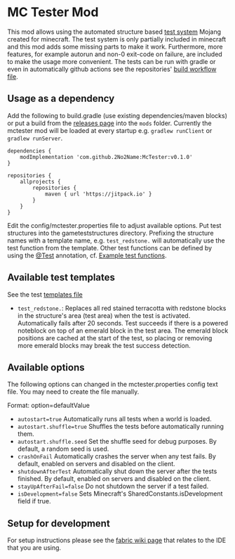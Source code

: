 # MC Tester Mod

This mod allows using the automated structure based [test system](https://www.youtube.com/watch?v=vXaWOJTCYNg) Mojang
created for minecraft. The test system is only partially included in minecraft and this mod adds some missing parts to
make it work. Furthermore, more features, for example autorun and non-0 exit-code on failure, are included to make the
usage more convenient. The tests can be run with gradle or even in automatically github actions see the
repositories' [build workflow file](https://github.com/2No2Name/McTester/blob/master/.github/workflows/build.yml).

## Usage as a dependency

Add the following to build.gradle (use existing dependencies/maven blocks) or put a build from the
[releases page](https://github.com/2No2Name/McTester/releases) into the `mods` folder. Currently the mctester mod will
be loaded at every startup e.g. `gradlew runClient` or `gradlew runServer`.

```
dependencies {
    modImplementation 'com.github.2No2Name:McTester:v0.1.0'
}

repositories {
    allprojects {
        repositories {
            maven { url 'https://jitpack.io' }
        }
    }
}
```

Edit the config/mctester.properties file to adjust available options. Put test structures into the gameteststructures
directory. Prefixing the structure names with a template name, e.g.
`test_redstone.` will automatically use the test function from the template. Other test functions can be defined by
using the [@Test](https://github.com/2No2Name/McTester/blob/master/src/main/java/mctester/annotation/Test.java)
annotation,
cf. [Example test functions](https://github.com/2No2Name/McTester/blob/master/src/main/java/mctester/ExampleTests.java).

## Available test templates

See the test [templates file](https://github.com/2No2Name/McTester/blob/master/src/main/java/mctester/Templates.java)

- `test_redstone.`: Replaces all red stained terracotta with redstone blocks in the structure's area (test area)
  when the test is activated. Automatically fails after 20 seconds. Test succeeds if there is a powered noteblock on top
  of an emerald block in the test area. The emerald block positions are cached at the start of the test, so placing or
  removing more emerald blocks may break the test success detection.

## Available options

The following options can changed in the mctester.properties config text file. You may need to create the file manually.

Format: option=defaultValue

- `autostart=true` Automatically runs all tests when a world is loaded.
- `autostart.shuffle=true` Shuffles the tests before automatically running them.
- `autostart.shuffle.seed` Set the shuffle seed for debug purposes. By default, a random seed is used.
- `crashOnFail` Automatically crashes the server when any test fails. By default, enabled on servers and disabled on the
  client.
- `shutdownAfterTest` Automatically shut down the server after the tests finished. By default, enabled on servers and
  disabled on the client.
- `stayUpAfterFail=false` Do not shutdown the server if a test failed.
- `isDevelopment=false` Sets Minecraft's SharedConstants.isDevelopment field if true.

## Setup for development

For setup instructions please see the [fabric wiki page](https://fabricmc.net/wiki/tutorial:setup) that relates to the
IDE that you are using.
